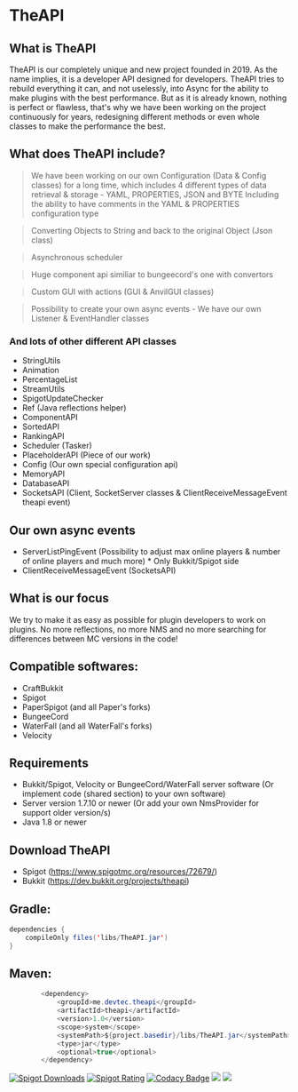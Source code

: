 # TheAPI

## What is TheAPI
TheAPI is our completely unique and new project founded in 2019.
As the name implies, it is a developer API designed for developers.
TheAPI tries to rebuild everything it can, and not uselessly, into Async for the ability to make plugins with the best performance.
But as it is already known, nothing is perfect or flawless, that's why we have been working on the project continuously for years, redesigning different methods or even whole classes to make the performance the best.


## What does TheAPI include?
> We have been working on our own Configuration (Data & Config classes) for a long time, which includes 4 different types of data retrieval & storage - YAML, PROPERTIES, JSON and BYTE
> Including the ability to have comments in the YAML & PROPERTIES configuration type​

> Converting Objects to String and back to the original Object (Json class)

> Asynchronous scheduler

> Huge component api similiar to bungeecord's one with convertors​

> Custom GUI with actions (GUI & AnvilGUI classes)​

> Possibility to create your own async events - We have our own Listener & EventHandler classes​

### And lots of other different API classes
- StringUtils
- Animation
- PercentageList
- StreamUtils
- SpigotUpdateChecker
- Ref (Java reflections helper)
- ComponentAPI
- SortedAPI
- RankingAPI
- Scheduler (Tasker)
- PlaceholderAPI (Piece of our work)
- Config (Our own special configuration api)
- MemoryAPI
- DatabaseAPI
- SocketsAPI (Client, SocketServer classes & ClientReceiveMessageEvent theapi event)

## Our own async events
- ServerListPingEvent (Possibility to adjust max online players & number of online players and much more) * Only Bukkit/Spigot side
- ClientReceiveMessageEvent (SocketsAPI)


## What is our focus
We try to make it as easy as possible for plugin developers to work on plugins.
No more reflections, no more NMS and no more searching for differences between MC versions in the code!

##  Compatible softwares:
- CraftBukkit
- Spigot
- PaperSpigot (and all Paper's forks)
- BungeeCord
- WaterFall (and all WaterFall's forks)
- Velocity

## Requirements
- Bukkit/Spigot, Velocity or BungeeCord/WaterFall server software (Or implement code (shared section) to your own software)
- Server version 1.7.10 or newer (Or add your own NmsProvider for support older version/s)
- Java 1.8 or newer

## Download TheAPI
- Spigot (https://www.spigotmc.org/resources/72679/)
- Bukkit (https://dev.bukkit.org/projects/theapi)

## Gradle:
```java
dependencies {
    compileOnly files('libs/TheAPI.jar')
}
```

## Maven:
```java
        <dependency>
            <groupId>me.devtec.theapi</groupId>
            <artifactId>theapi</artifactId>
            <version>1.0</version>
            <scope>system</scope>
            <systemPath>${project.basedir}/libs/TheAPI.jar</systemPath>
            <type>jar</type>
            <optional>true</optional>
        </dependency>
```

[![Spigot Downloads](https://img.shields.io/badge/dynamic/json.svg?url=https://api.spiget.org/v2/resources/72679&label=Spigot-Downloads&query=$.downloads&colorB=ee8a18&style=flat-square&maxAge=3600)](https://www.spigotmc.org/resources/72679/)
[![Spigot Rating](https://img.shields.io/badge/dynamic/json.svg?url=https://api.spiget.org/v2/resources/72679&label=Rating&query=$.rating.average&colorB=00AB66&style=flat-square&maxAge=3600)](https://www.spigotmc.org/resources/72679/)
[![Codacy Badge](https://app.codacy.com/project/badge/Grade/cc3d8b3c076848dc92cbbc3c074cab79)](https://www.codacy.com/gh/TheDevTec/TheAPI/dashboard?utm_source=github.com&amp;utm_medium=referral&amp;utm_content=TheDevTec/TheAPI&amp;utm_campaign=Badge_Grade)
[![](https://discordapp.com/api/guilds/579029317561090078/widget.png)](https://discord.gg/8YtfC234dA)
[![](https://bstats.org/signatures/bukkit/TheAPI.svg)](https://bstats.org/plugin/bukkit/TheAPI/10581)
